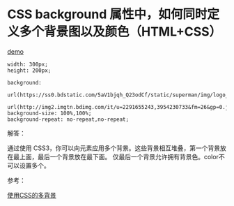 # CSS background 属性中，如何同时定义多个背景图以及颜色（HTML+CSS）

[demo](https://jsbin.com/pamuneteba/1/edit?css,output)

```
width: 300px;
height: 200px;

background: 
    url(https://ss0.bdstatic.com/5aV1bjqh_Q23odCf/static/superman/img/logo_top_86d58ae1.png),
    url(http://img2.imgtn.bdimg.com/it/u=2291655243,3954230733&fm=26&gp=0.jpg);
background-size: 100%,100%;
background-repeat: no-repeat,no-repeat;
```

解答：

通过使用 CSS3，你可以向元素应用多个背景。这些背景相互堆叠，第一个背景放在最上面，最后一个背景放在最下面。 仅最后一个背景允许拥有背景色。color不可以设置多个。

参考：

[使用CSS的多背景
](https://developer.mozilla.org/zh-CN/docs/Web/CSS/CSS_Background_and_Borders/Using_CSS_multiple_backgrounds)

